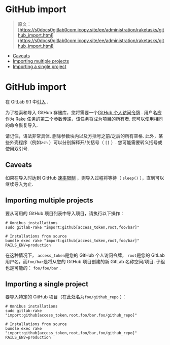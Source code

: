 # GitHub import

> 原文：[https://s0docs0gitlab0com.icopy.site/ee/administration/raketasks/github_import.html](https://s0docs0gitlab0com.icopy.site/ee/administration/raketasks/github_import.html)

*   [Caveats](#caveats)
*   [Importing multiple projects](#importing-multiple-projects)
*   [Importing a single project](#importing-a-single-project)

# GitHub import[](#github-import-core-only "Permalink")

在 GitLab 9.1 中[引入](https://gitlab.com/gitlab-org/gitlab-foss/-/merge_requests/10308) .

为了检索和导入 GitHub 存储库，您将需要一个[GitHub 个人访问令牌](https://github.com/settings/tokens) . 用户名应作为 Rake 任务的第二个参数传递，该任务将成为项目的所有者. 您可以使用相同的命令恢复导入.

请记住，语法非常具体. 删除参数块内以及方括号之前/之后的所有空格. 此外，某些外壳程序（例如`zsh` ）可以分别解释开/关括号（ `[]` ）. 您可能需要转义括号或使用双引号.

## Caveats[](#caveats "Permalink")

如果在导入时达到 GitHub [速率限制](https://developer.github.com/v3/#rate-limiting) ，则导入过程将等待（ `sleep()` ），直到可以继续导入为止.

## Importing multiple projects[](#importing-multiple-projects "Permalink")

要从可用的 GitHub 项目列表中导入项目，请执行以下操作：

```
# Omnibus installations
sudo gitlab-rake "import:github[access_token,root,foo/bar]"

# Installations from source
bundle exec rake "import:github[access_token,root,foo/bar]" RAILS_ENV=production 
```

在这种情况下， `access_token`是您的 GitHub 个人访问令牌， `root`是您的 GitLab 用户名，而`foo/bar`是将从您的 GitHub 项目创建的新 GitLab 名称空间/项目. 子组也是可能的： `foo/foo/bar` .

## Importing a single project[](#importing-a-single-project "Permalink")

要导入特定的 GitHub 项目（在此处名为`foo/github_repo` ）：

```
# Omnibus installations
sudo gitlab-rake "import:github[access_token,root,foo/bar,foo/github_repo]"

# Installations from source
bundle exec rake "import:github[access_token,root,foo/bar,foo/github_repo]" RAILS_ENV=production 
```